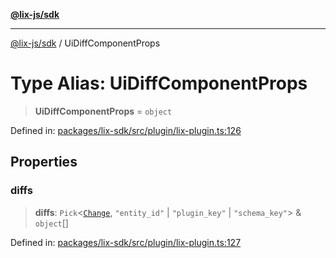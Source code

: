[**@lix-js/sdk**](../README.md)

***

[@lix-js/sdk](../README.md) / UiDiffComponentProps

# Type Alias: UiDiffComponentProps

> **UiDiffComponentProps** = `object`

Defined in: [packages/lix-sdk/src/plugin/lix-plugin.ts:126](https://github.com/opral/monorepo/blob/95d464500b14a3c0aabc535935d800ebcc86d1ad/packages/lix-sdk/src/plugin/lix-plugin.ts#L126)

## Properties

### diffs

> **diffs**: `Pick`\<[`Change`](Change.md), `"entity_id"` \| `"plugin_key"` \| `"schema_key"`\> & `object`[]

Defined in: [packages/lix-sdk/src/plugin/lix-plugin.ts:127](https://github.com/opral/monorepo/blob/95d464500b14a3c0aabc535935d800ebcc86d1ad/packages/lix-sdk/src/plugin/lix-plugin.ts#L127)
